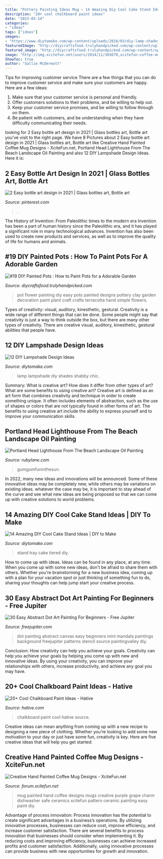 ```yaml
---
title: "Pottery Painting Ideas Mug ~ 14 Amazing Diy Cool Cake Stand Ideas"
description: "20+ cool chalkboard paint ideas"
date: "2023-03-14"
categories:
- "ideas"
tags: ["ideas"]
images:
- "https://www.diytomake.com/wp-content/uploads/2016/03/diy-lamp-shades.jpg"
featuredImage: "http://diycraftsfood.trulyhandpicked.com/wp-content/uploads/2016/11/DIY-painted-flower-pots-4.jpg"
featured_image: "http://diycraftsfood.trulyhandpicked.com/wp-content/uploads/2016/11/DIY-painted-flower-pots-4.jpg"
image: "http://img.xcitefun.net/users/2014/11/365670,xcitefun-coffee-mug-designs-7.jpg"
ShowToc: true
author: "Sallie McDermott"
---
```



Tips for improving customer service
There are a few things that you can do to improve customer service and make sure your customers are happy. Here are a few ideas:
1. Make sure that your customer service is personal and friendly.
2. Offer customers solutions to their problems, and be willing to help out.
3. Keep your customer service promises, and be willing to follow through on them.
4. Be patient with customers, and be understanding when they have difficulty communicating their needs.

	

		
looking for 2 Easy bottle art design in 2021 | Glass bottles art, Bottle art you've visit to the right page. We have 8 Pictures about 2 Easy bottle art design in 2021 | Glass bottles art, Bottle art like Creative Hand Painted Coffee Mug Designs - XciteFun.net, Portland Head Lighthouse From The Beach Landscape Oil Painting and also 12 DIY Lampshade Design Ideas. Here it is:
		
    
## 2 Easy Bottle Art Design In 2021 | Glass Bottles Art, Bottle Art

<img loading=lazy src="https://i.pinimg.com/736x/a8/61/6c/a8616c07caea9110a1a6ad06da4f8a03.jpg" onerror="this.onerror=null;this.src='https://tse2.mm.bing.net/th?id=OIP.td8fk26bzuTBKjlYIXkZjwHaLH&amp;pid=15.1';" alt="2 Easy bottle art design in 2021 | Glass bottles art, Bottle art">

_Source: pinterest.com_

>. 

	

The History of Invention: From Paleolithic times to the modern era
Invention has been a part of human history since the Paleolithic era, and it has played a significant role in many technological advances. Invention has also been used to create new products and services, as well as to improve the quality of life for humans and animals.

    
## #19 DIY Painted Pots : How To Paint Pots For A Adorable Garden

<img loading=lazy src="http://diycraftsfood.trulyhandpicked.com/wp-content/uploads/2016/11/DIY-painted-flower-pots-4.jpg" onerror="this.onerror=null;this.src='https://tse1.mm.bing.net/th?id=OIP.8QwR_sfenTzbOFwJ5rs2CwHaJ4&amp;pid=15.1';" alt="#19 DIY Painted Pots : How to Paint Pots for a Adorable Garden">

_Source: diycraftsfood.trulyhandpicked.com_

>pot flower painting diy easy pots painted designs pottery clay garden decoration paint plant craft crafts terracotta hand simple flowers. 

	

Types of creativity: visual, auditory, kinesthetic, gestural.
Creativity is a wide range of different things that can be done. Some people might say that creativity is just a way to think outside the box, but there are many other types of creativity. There are creative visual, auditory, kinesthetic, gestural abilities that people have.

    
## 12 DIY Lampshade Design Ideas

<img loading=lazy src="https://www.diytomake.com/wp-content/uploads/2016/03/diy-lamp-shades.jpg" onerror="this.onerror=null;this.src='https://tse2.mm.bing.net/th?id=OIP.g6sNJlszaVlheUiROmWKUAHaKj&amp;pid=15.1';" alt="12 DIY Lampshade Design Ideas">

_Source: diytomake.com_

>lamp lampshade diy shades shabby chic. 

	

Summary: What is creative art? How does it differ from other types of art? What are some benefits to using creative art?
Creative art is defined as an art form that combines creativity and technique in order to create something unique. It often includes elements of abstraction, such as the use of shapes or colors that are not typically found in other forms of art. The benefits to using creative art include the ability to express yourself and to improve your communication skills.

    
## Portland Head Lighthouse From The Beach Landscape Oil Painting

<img loading=lazy src="https://cdn0.rubylane.com/_pod/item/1356998/3802/Portland-Head-Lighthouse-Beach-Landscape-Oil-full-2o-2048-69d40964-e.jpg" onerror="this.onerror=null;this.src='https://tse1.mm.bing.net/th?id=OIP.D_AhaDflQHwzymbb8_mCAwHaFi&amp;pid=15.1';" alt="Portland Head Lighthouse From The Beach Landscape Oil Painting">

_Source: rubylane.com_

>gumgumfuninthesun. 

	

In 2022, many new ideas and innovations will be announced. Some of these innovative ideas may be completely new, while others may be variations on existing ideas. whatever the case may be, it is important to stay ahead of the curve and see what new ideas are being proposed so that we can come up with creative solutions to world problems.

    
## 14 Amazing DIY Cool Cake Stand Ideas | DIY To Make

<img loading=lazy src="http://www.diytomake.com/wp-content/uploads/2017/02/Tiered-Tray-Cake-Stand.jpg" onerror="this.onerror=null;this.src='https://tse4.mm.bing.net/th?id=OIP.8Vd_7T4H3sBsNZEnjvNK2AHaLI&amp;pid=15.1';" alt="14 Amazing DIY Cool Cake Stand Ideas | DIY to Make">

_Source: diytomake.com_

>stand tray cake tiered diy. 

	

How to come up with ideas.
Ideas can be found in any place, at any time. When you come up with some new ideas, don't be afraid to share them with others. Whether you're brainstorming for a new business idea, coming up with a plan for your vacation spot or just thinking of something fun to do, sharing your thoughts can help jump start your creative process.

    
## 30 Easy Abstract Dot Art Painting For Beginners - Free Jupiter

<img loading=lazy src="http://www.freejupiter.com/wp-content/uploads/2018/09/Easy-Abstract-Dot-Art-Painting-For-Beginners-9-1.jpg" onerror="this.onerror=null;this.src='https://tse3.mm.bing.net/th?id=OIP.K8BobwJt3jhiREMvO0dBFwHaK9&amp;pid=15.1';" alt="30 Easy Abstract Dot Art Painting For Beginners - Free Jupiter">

_Source: freejupiter.com_

>dot painting abstract canvas easy beginners mini mandala paintings background freejupiter patterns stencil source paintingvalley diy. 

	

Conclusion: How creativity can help you achieve your goals.
Creativity can help you achieve your goals by helping you come up with new and innovative ideas. By using your creativity, you can improve your relationships with others, increase productivity, and achieve any goal you may have.

    
## 20+ Cool Chalkboard Paint Ideas - Hative

<img loading=lazy src="https://hative.com/wp-content/uploads/2014/09/chalkboard-paint-ideas/1-see-the-world-with-me.jpg" onerror="this.onerror=null;this.src='https://tse2.mm.bing.net/th?id=OIP.XrYRfXPHiTsvVdEtcaumXgHaKK&amp;pid=15.1';" alt="20+ Cool Chalkboard Paint Ideas - Hative">

_Source: hative.com_

>chalkboard paint cool hative source. 

	

Creative ideas can mean anything from coming up with a new recipe to designing a new piece of clothing. Whether you’re looking to add some new motivation to your day or just have some fun, creativity is key. Here are five creative ideas that will help you get started: 

    
## Creative Hand Painted Coffee Mug Designs - XciteFun.net

<img loading=lazy src="http://img.xcitefun.net/users/2014/11/365670,xcitefun-coffee-mug-designs-7.jpg" onerror="this.onerror=null;this.src='https://tse2.mm.bing.net/th?id=OIP.ygNv2WWGWR_XIOHGPatl5AHaJ4&amp;pid=15.1';" alt="Creative Hand Painted Coffee Mug Designs - XciteFun.net">

_Source: forum.xcitefun.net_

>mug painted hand coffee designs mugs creative purple grape charm dishwasher safe ceramics xcitefun pattern ceramic painting easy paint diy. 

	

Advantage of process innovation:
Process innovation has the potential to create significant advantages in a business’s operations. By utilizing innovative processes, businesses can reduce cost, improve efficiency, and increase customer satisfaction.
There are several benefits to process innovation that businesses should consider when implementing it. By reducing costs and improving efficiency, businesses can achieve increased profits and customer satisfaction. Additionally, using innovative processes can provide business with new opportunities for growth and innovation.

